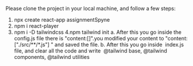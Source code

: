 Please clone the project in your local machine, and follow a few steps:
1. npx create react-app assignmentSpyne
2. npm i react-player
3. npm i -D tailwindcss
4.npm tailwind init
a. After this you go inside the config.js file there is "content:[]".you modified your content to "content: ["./src/**/*.js"] " and saved the file.
b. After this you go inside  index.js file, and clear all the code and write 
@tailwind base,
@tailwind components,
@tailwind utilities
